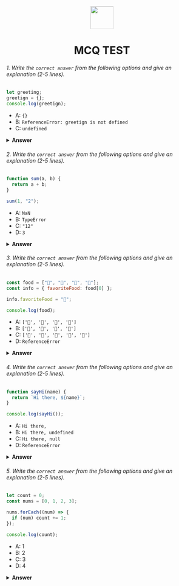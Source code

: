 <div align="center">
  <img height="60" src="https://edurev.gumlet.io/AllImages/original/ApplicationImages/CourseImages/944e5d47-8c55-4a89-91e5-22ab5f2798fc_CI.png">
  <h1>MCQ TEST</h1>
</div>

###### 1. Write the `correct answer` from the following options and give an explanation (2-5 lines).

```javascript
let greeting;
greetign = {};
console.log(greetign);
```

- A: `{}`
- B: `ReferenceError: greetign is not defined`
- C: `undefined`

<details><summary><b>Answer</b></summary>
<p>

#### Answer: ?

<i>A: {}</i>
<i>Due to JavaScript's behavior, when you assign a value to an undeclared variable, it creates a global variable implicitly. So, in your code, greetign is treated as a global variable, and an empty object {} is assigned to it.</i>

</p>
</details>

###### 2. Write the `correct answer` from the following options and give an explanation (2-5 lines).

```javascript
function sum(a, b) {
  return a + b;
}

sum(1, "2");
```

- A: `NaN`
- B: `TypeError`
- C: `"12"`
- D: `3`

<details><summary><b>Answer</b></summary>
<p>

#### Answer: ?

<i>C: "12"</i>
<i>The answer is indeed "12" because JavaScript performs type coercion in this case. When you use the + operator with a number and a string, JavaScript converts the number to a string and then concatenates the two strings together.</i>

</p>
</details>

###### 3. Write the `correct answer` from the following options and give an explanation (2-5 lines).

```javascript
const food = ["🍕", "🍫", "🥑", "🍔"];
const info = { favoriteFood: food[0] };

info.favoriteFood = "🍝";

console.log(food);
```

- A: `['🍕', '🍫', '🥑', '🍔']`
- B: `['🍝', '🍫', '🥑', '🍔']`
- C: `['🍝', '🍕', '🍫', '🥑', '🍔']`
- D: `ReferenceError`

<details><summary><b>Answer</b></summary>
<p>

#### Answer: ?

<i>A: ['🍕', '🍫', '🥑', '🍔']</i>
<i>You create an array food with four elements: ["🍕", "🍫", "🥑", "🍔"].

You create an object info with a property favoriteFood, which is initially assigned the value "🍕". This value is a reference to the first element of the food array.

You then modify the favoriteFood property of the info object to "🍝". This change only affects the info object and doesn't modify the food array.

When you log food to the console, it remains unchanged because you haven't made any changes to the food array itself. So, the output is still ['🍕', '🍫', '🥑', '🍔'].</i>

</p>
</details>

###### 4. Write the `correct answer` from the following options and give an explanation (2-5 lines).

```javascript
function sayHi(name) {
  return `Hi there, ${name}`;
}

console.log(sayHi());
```

- A: `Hi there,`
- B: `Hi there, undefined`
- C: `Hi there, null`
- D: `ReferenceError`

<details><summary><b>Answer</b></summary>
<p>

#### Answer: ?

<i>B: Hi there, undefined</i>
<i>In JavaScript, when you define a function with parameters, such as function sayHi(name), those parameters act as placeholders for values that you can provide when you call the function.</i>

</p>
</details>

###### 5. Write the `correct answer` from the following options and give an explanation (2-5 lines).

```javascript
let count = 0;
const nums = [0, 1, 2, 3];

nums.forEach((num) => {
  if (num) count += 1;
});

console.log(count);
```

- A: 1
- B: 2
- C: 3
- D: 4

<details><summary><b>Answer</b></summary>
<p>

#### Answer: ?

<i>C: 3</i>
<i>because the code is using the forEach method to iterate through the nums array and count the number of truthy values. In JavaScript, a value is considered truthy</i>

</p>
</details>
